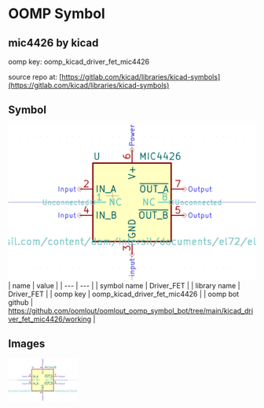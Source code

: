 # OOMP Symbol  
## mic4426  by kicad  
  
oomp key: oomp_kicad_driver_fet_mic4426  
  
source repo at: [https://gitlab.com/kicad/libraries/kicad-symbols](https://gitlab.com/kicad/libraries/kicad-symbols)  
## Symbol  
  
[![working.png](working_600.png)](working.png)  
| name | value | 
| --- | --- | 
| symbol name | Driver_FET | 
| library name | Driver_FET | 
| oomp key | oomp_kicad_driver_fet_mic4426 | 
| oomp bot github | https://github.com/oomlout/oomlout_oomp_symbol_bot/tree/main/kicad_driver_fet_mic4426/working | 
## Images  
  
[![working.png](working_140.png)](working.png)  
